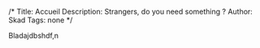 /*
Title: Accueil
Description: Strangers, do you need something ?
Author: Skad
Tags: none
*/

Bladajdbshdf,n